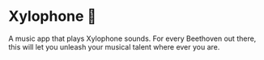 

# Xylophone 🎹




A music app that plays Xylophone sounds. For every Beethoven out there, this will let you unleash your musical talent where ever you are. 


